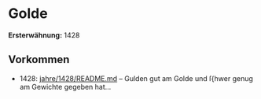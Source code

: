 # Golde

**Ersterwähnung:** 1428

## Vorkommen
- 1428: [jahre/1428/README.md](../jahre/1428/README.md) – Gulden gut am Golde
und ſ{hwer genug am Gewichte gegeben hat...

